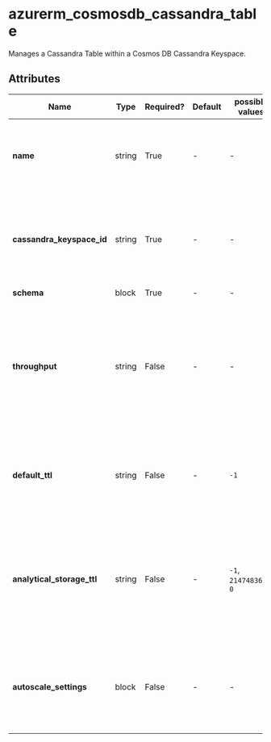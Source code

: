 # azurerm_cosmosdb_cassandra_table

Manages a Cassandra Table within a Cosmos DB Cassandra Keyspace.

## Attributes

| Name | Type | Required? | Default  | possible values | Description |
| ---- | ---- | --------- | -------- | ----------- | ----------- |
| **name** | string | True | -  |  -  | Specifies the name of the Cosmos DB Cassandra Table. Changing this forces a new resource to be created. | 
| **cassandra_keyspace_id** | string | True | -  |  -  | The ID of the Cosmos DB Cassandra Keyspace to create the table within. Changing this forces a new resource to be created. | 
| **schema** | block | True | -  |  -  | A `schema` block. | 
| **throughput** | string | False | -  |  -  | The throughput of Cassandra KeySpace (RU/s). Must be set in increments of `100`. The minimum value is `400`. This must be set upon database creation otherwise it cannot be updated without a manual terraform destroy-apply. | 
| **default_ttl** | string | False | -  |  `-1`  | Time to live of the Cosmos DB Cassandra table. Possible values are at least `-1`. `-1` means the Cassandra table never expires. | 
| **analytical_storage_ttl** | string | False | -  |  `-1`, `2147483647`, `0`  | Time to live of the Analytical Storage. Possible values are between `-1` and `2147483647` except `0`. `-1` means the Analytical Storage never expires. Changing this forces a new resource to be created. | 
| **autoscale_settings** | block | False | -  |  -  | An `autoscale_settings` block. This must be set upon database creation otherwise it cannot be updated without a manual terraform destroy-apply. | 

